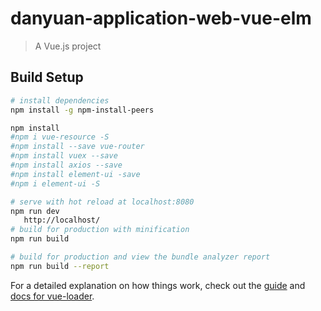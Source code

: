 # danyuan-application-web-vue-elm

> A Vue.js project

## Build Setup



``` bash
# install dependencies
npm install -g npm-install-peers

npm install
#npm i vue-resource -S
#npm install --save vue-router
#npm install vuex --save
#npm install axios --save
#npm install element-ui -save
#npm i element-ui -S

# serve with hot reload at localhost:8080
npm run dev
   http://localhost/
# build for production with minification
npm run build

# build for production and view the bundle analyzer report
npm run build --report
```

For a detailed explanation on how things work, check out the [guide](http://vuejs-templates.github.io/webpack/) and [docs for vue-loader](http://vuejs.github.io/vue-loader).
